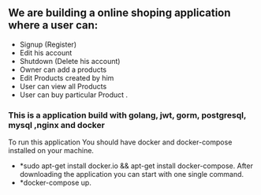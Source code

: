 
## We are building a online shoping application where a user can:
- Signup (Register)
- Edit his account 
- Shutdown (Delete his account)
- Owner can add a products
- Edit Products created by him 
- User can view all Products 
- User can buy particular Product .

### This is a application build with golang, jwt, gorm, postgresql, mysql ,nginx and docker
To run this application You should have docker and docker-compose installed on your machine.
* *sudo apt-get install docker.io && apt-get install docker-compose.
After downloading the application you can start with one single command.
* *docker-compose up.
